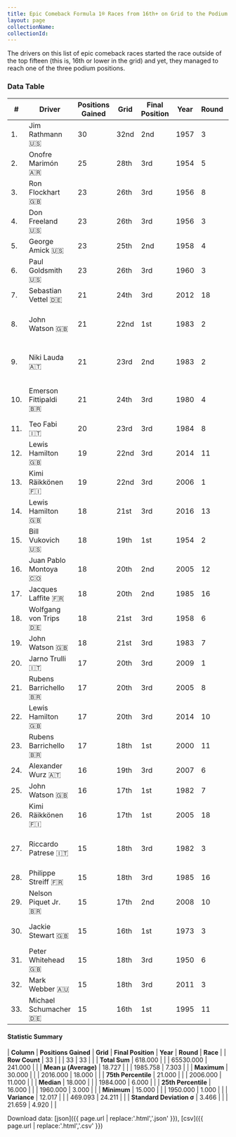 ```yaml
---
title: Epic Comeback Formula 1® Races from 16th+ on Grid to the Podium
layout: page
collectionName: 
collectionId: 
---
```




<canvas id="chart" width="400" height="180"></canvas>
<script>
var data = {
    "datasets": [
        {
            "backgroundColor": [
                "#9C8E8D",
                "#9C8E8D",
                "#9C8E8D",
                "#9C8E8D",
                "#9C8E8D",
                "#9C8E8D",
                "#9C8E8D",
                "#9C8E8D",
                "#9C8E8D",
                "#9C8E8D",
                "#9C8E8D",
                "#9C8E8D",
                "#9C8E8D",
                "#9C8E8D",
                "#9C8E8D",
                "#9C8E8D",
                "#9C8E8D",
                "#9C8E8D",
                "#9C8E8D",
                "#9C8E8D",
                "#9C8E8D",
                "#9C8E8D",
                "#9C8E8D",
                "#9C8E8D",
                "#9C8E8D",
                "#9C8E8D",
                "#9C8E8D",
                "#9C8E8D",
                "#9C8E8D",
                "#9C8E8D",
                "#9C8E8D",
                "#9C8E8D",
                "#9C8E8D"
            ],
            "borderColor": [
                "#1D181E",
                "#1D181E",
                "#1D181E",
                "#1D181E",
                "#1D181E",
                "#1D181E",
                "#1D181E",
                "#1D181E",
                "#1D181E",
                "#1D181E",
                "#1D181E",
                "#1D181E",
                "#1D181E",
                "#1D181E",
                "#1D181E",
                "#1D181E",
                "#1D181E",
                "#1D181E",
                "#1D181E",
                "#1D181E",
                "#1D181E",
                "#1D181E",
                "#1D181E",
                "#1D181E",
                "#1D181E",
                "#1D181E",
                "#1D181E",
                "#1D181E",
                "#1D181E",
                "#1D181E",
                "#1D181E",
                "#1D181E",
                "#1D181E"
            ],
            "borderWidth": 1,
            "data": [
                30.0,
                25.0,
                23.0,
                23.0,
                23.0,
                23.0,
                21.0,
                21.0,
                21.0,
                21.0,
                20.0,
                19.0,
                19.0,
                18.0,
                18.0,
                18.0,
                18.0,
                18.0,
                18.0,
                17.0,
                17.0,
                17.0,
                17.0,
                16.0,
                16.0,
                16.0,
                15.0,
                15.0,
                15.0,
                15.0,
                15.0,
                15.0,
                15.0
            ],
            "label": "Positions Gained"
        }
    ],
    "labels": [
        "Jim Rathmann",
        "Onofre Marimón",
        "Ron Flockhart",
        "Don Freeland",
        "George Amick",
        "Paul Goldsmith",
        "Sebastian Vettel",
        "John Watson",
        "Niki Lauda",
        "Emerson Fittipaldi",
        "Teo Fabi",
        "Lewis Hamilton",
        "Kimi Räikkönen",
        "Lewis Hamilton",
        "Bill Vukovich",
        "Juan Pablo Montoya",
        "Jacques Laffite",
        "Wolfgang von Trips",
        "John Watson",
        "Jarno Trulli",
        "Rubens Barrichello",
        "Lewis Hamilton",
        "Rubens Barrichello",
        "Alexander Wurz",
        "John Watson",
        "Kimi Räikkönen",
        "Riccardo Patrese",
        "Philippe Streiff",
        "Nelson Piquet Jr.",
        "Jackie Stewart",
        "Peter Whitehead",
        "Mark Webber",
        "Michael Schumacher"
    ]
};
var options = {
  legend: {
    display: false
  },
  scales: {
    xAxes: [{
      ticks: {
        beginAtZero: true,
        maxRotation: 180,
        display: window.innerWidth > 800
      }
    }],
    yAxes: [{
      ticks: {
        beginAtZero: true
      }
    }]
  },
  onResize: function(chart, size) {
    chart.options.scales.xAxes[0].ticks.display = size.width > 800;
  }
};
var chart = new Chart("chart", {
    data: data,
    type: 'bar',
    options: options
});
</script>

The drivers on this list of epic comeback races started the race outside of the top fifteen (this is, 16th or lower in the grid) and yet, they managed to reach one of the three podium positions.

### Data Table

| # | Driver | Positions Gained | Grid | Final Position | Year | Round | Race |
|--|--|--|--|--|--|--|--|
| 1. | Jim Rathmann 🇺🇸 | 30 | 32nd | 2nd | 1957 | 3 | Indianapolis 500 |
| 2. | Onofre Marimón 🇦🇷 | 25 | 28th | 3rd | 1954 | 5 | British Grand Prix |
| 3. | Ron Flockhart 🇬🇧 | 23 | 26th | 3rd | 1956 | 8 | Italian Grand Prix |
| 4. | Don Freeland 🇺🇸 | 23 | 26th | 3rd | 1956 | 3 | Indianapolis 500 |
| 5. | George Amick 🇺🇸 | 23 | 25th | 2nd | 1958 | 4 | Indianapolis 500 |
| 6. | Paul Goldsmith 🇺🇸 | 23 | 26th | 3rd | 1960 | 3 | Indianapolis 500 |
| 7. | Sebastian Vettel 🇩🇪 | 21 | 24th | 3rd | 2012 | 18 | Abu Dhabi Grand Prix |
| 8. | John Watson 🇬🇧 | 21 | 22nd | 1st | 1983 | 2 | United States Grand Prix West |
| 9. | Niki Lauda 🇦🇹 | 21 | 23rd | 2nd | 1983 | 2 | United States Grand Prix West |
| 10. | Emerson Fittipaldi 🇧🇷 | 21 | 24th | 3rd | 1980 | 4 | United States Grand Prix West |
| 11. | Teo Fabi 🇮🇹 | 20 | 23rd | 3rd | 1984 | 8 | Detroit Grand Prix |
| 12. | Lewis Hamilton 🇬🇧 | 19 | 22nd | 3rd | 2014 | 11 | Hungarian Grand Prix |
| 13. | Kimi Räikkönen 🇫🇮 | 19 | 22nd | 3rd | 2006 | 1 | Bahrain Grand Prix |
| 14. | Lewis Hamilton 🇬🇧 | 18 | 21st | 3rd | 2016 | 13 | Belgian Grand Prix |
| 15. | Bill Vukovich 🇺🇸 | 18 | 19th | 1st | 1954 | 2 | Indianapolis 500 |
| 16. | Juan Pablo Montoya 🇨🇴 | 18 | 20th | 2nd | 2005 | 12 | German Grand Prix |
| 17. | Jacques Laffite 🇫🇷 | 18 | 20th | 2nd | 1985 | 16 | Australian Grand Prix |
| 18. | Wolfgang von Trips 🇩🇪 | 18 | 21st | 3rd | 1958 | 6 | French Grand Prix |
| 19. | John Watson 🇬🇧 | 18 | 21st | 3rd | 1983 | 7 | Detroit Grand Prix |
| 20. | Jarno Trulli 🇮🇹 | 17 | 20th | 3rd | 2009 | 1 | Australian Grand Prix |
| 21. | Rubens Barrichello 🇧🇷 | 17 | 20th | 3rd | 2005 | 8 | Canadian Grand Prix |
| 22. | Lewis Hamilton 🇬🇧 | 17 | 20th | 3rd | 2014 | 10 | German Grand Prix |
| 23. | Rubens Barrichello 🇧🇷 | 17 | 18th | 1st | 2000 | 11 | German Grand Prix |
| 24. | Alexander Wurz 🇦🇹 | 16 | 19th | 3rd | 2007 | 6 | Canadian Grand Prix |
| 25. | John Watson 🇬🇧 | 16 | 17th | 1st | 1982 | 7 | Detroit Grand Prix |
| 26. | Kimi Räikkönen 🇫🇮 | 16 | 17th | 1st | 2005 | 18 | Japanese Grand Prix |
| 27. | Riccardo Patrese 🇮🇹 | 15 | 18th | 3rd | 1982 | 3 | United States Grand Prix West |
| 28. | Philippe Streiff 🇫🇷 | 15 | 18th | 3rd | 1985 | 16 | Australian Grand Prix |
| 29. | Nelson Piquet Jr. 🇧🇷 | 15 | 17th | 2nd | 2008 | 10 | German Grand Prix |
| 30. | Jackie Stewart 🇬🇧 | 15 | 16th | 1st | 1973 | 3 | South African Grand Prix |
| 31. | Peter Whitehead 🇬🇧 | 15 | 18th | 3rd | 1950 | 6 | French Grand Prix |
| 32. | Mark Webber 🇦🇺 | 15 | 18th | 3rd | 2011 | 3 | Chinese Grand Prix |
| 33. | Michael Schumacher 🇩🇪 | 15 | 16th | 1st | 1995 | 11 | Belgian Grand Prix |

#### Statistic Summary

| **Column** | **Positions Gained** | **Grid** | **Final Position** | **Year** | **Round** | **Race** |
| **Row Count** | 33 |  |  | 33 | 33 |  |
| **Total Sum** | 618.000 |  |  | 65530.000 | 241.000 |  |
| **Mean μ (Average)** | 18.727 |  |  | 1985.758 | 7.303 |  |
| **Maximum** | 30.000 |  |  | 2016.000 | 18.000 |  |
| **75th Percentile** | 21.000 |  |  | 2006.000 | 11.000 |  |
| **Median** | 18.000 |  |  | 1984.000 | 6.000 |  |
| **25th Percentile** | 16.000 |  |  | 1960.000 | 3.000 |  |
| **Minimum** | 15.000 |  |  | 1950.000 | 1.000 |  |
| **Variance** | 12.017 |  |  | 469.093 | 24.211 |  |
| **Standard Deviation σ** | 3.466 |  |  | 21.659 | 4.920 |  |

Download data: [json]({{ page.url | replace:'.html','.json' }}), [csv]({{ page.url | replace:'.html','.csv' }})
